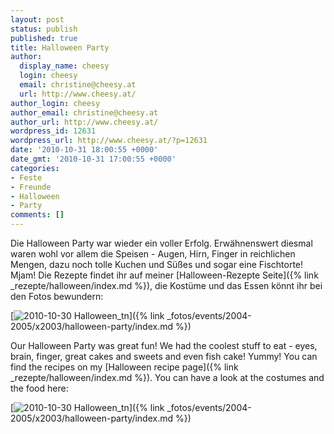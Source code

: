 ```yaml
---
layout: post
status: publish
published: true
title: Halloween Party
author:
  display_name: cheesy
  login: cheesy
  email: christine@cheesy.at
  url: http://www.cheesy.at/
author_login: cheesy
author_email: christine@cheesy.at
author_url: http://www.cheesy.at/
wordpress_id: 12631
wordpress_url: http://www.cheesy.at/?p=12631
date: '2010-10-31 18:00:55 +0000'
date_gmt: '2010-10-31 17:00:55 +0000'
categories:
- Feste
- Freunde
- Halloween
- Party
comments: []
---
```

<!--:de-->Die Halloween Party war wieder ein voller Erfolg. Erwähnenswert diesmal waren wohl vor allem die Speisen - Augen, Hirn, Finger in reichlichen Mengen, dazu noch tolle Kuchen und Süßes und sogar eine Fischtorte! Mjam! Die Rezepte findet ihr auf meiner [Halloween-Rezepte Seite]({% link _rezepte/halloween/index.md %}), die Kostüme und das Essen könnt ihr bei den Fotos bewundern:
[![](http://www.cheesy.at/wp-content/uploads/2010/10/halloween-party/2010-10-30-Halloween_tn.jpg "2010-10-30 Halloween\_tn")]({% link _fotos/events/2004-2005/x2003/halloween-party/index.md %})
<!--:--><!--:en-->Our Halloween Party was great fun! We had the coolest stuff to eat - eyes, brain, finger, great cakes and sweets and even fish cake! Yummy! You can find the recipes on my [Halloween recipe page]({% link _rezepte/halloween/index.md %}). You can have a look at the costumes and the food here:
[![](http://www.cheesy.at/wp-content/uploads/2010/10/halloween-party/2010-10-30-Halloween_tn.jpg "2010-10-30 Halloween\_tn")]({% link _fotos/events/2004-2005/x2003/halloween-party/index.md %})
<!--:-->
